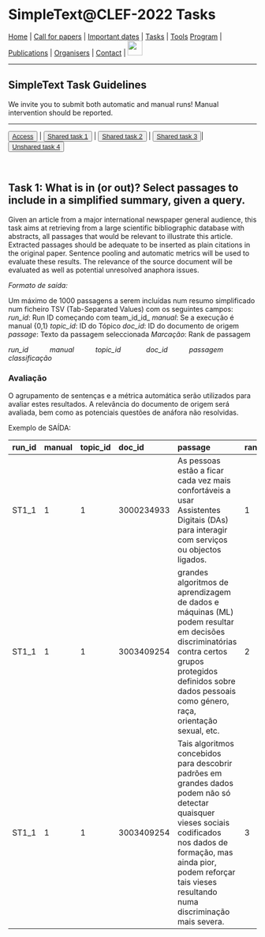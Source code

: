 # SimpleText@CLEF-2022 Tasks


[Home](./) | [Call for papers](./CFP) | [Important dates](./dates) | [Tasks](./tasks) | [Tools](./tools) 
[Program](./program) | [Publications](./publications) | [Organisers](./organisers) | [Contact](./contact) | [<img src="https://github.com/simpletext-madics/2021/blob/main/clef/FR.png?raw=true" width="30">](../fr/task1)


---

## SimpleText Task Guidelines

We invite you to submit both automatic and manual runs! Manual intervention should be reported.

---

<button>[Access](./tasks)</button> | <button>[Shared task 1](./task1)</button> | <button>[Shared task 2](./task2)</button> | <button>[Shared task 3](./task3)</button>| <button>[Unshared task 4](./task4)</button>

<br>

## Task 1:  What is in (or out)? Select passages to include in a simplified summary, given a query.

Given an article from a major international newspaper general audience, this task aims at retrieving from a large scientific bibliographic database with abstracts, all passages that would be relevant to illustrate this article. Extracted passages should be adequate to be inserted as plain citations in the original paper. Sentence pooling and automatic metrics will be used to evaluate these results. The relevance of the source document will be evaluated as well as potential unresolved anaphora issues.

*Formato de saída:*  
 
Um máximo de 1000 passagens a serem incluídas num resumo simplificado num ficheiro TSV (Tab-Separated Values) com os seguintes campos:
*run_id*: Run ID começando com team_id_id_
*manual*: Se a execução é manual {0,1}
*topic_id*: ID do Tópico
*doc_id*: ID do documento de origem
*passage*: Texto da passagem seleccionada
*Marcação*: Rank de passagem

*run_id &nbsp;&nbsp;&nbsp;&nbsp;&nbsp;&nbsp;&nbsp;&nbsp;&nbsp; manual &nbsp;&nbsp;&nbsp;&nbsp;&nbsp;&nbsp;&nbsp;&nbsp;&nbsp; topic_id &nbsp;&nbsp;&nbsp;&nbsp;&nbsp; &nbsp;&nbsp;&nbsp;&nbsp;&nbsp; doc_id &nbsp;&nbsp;&nbsp;&nbsp;&nbsp;&nbsp;&nbsp;&nbsp;&nbsp; passagem &nbsp;&nbsp;&nbsp;&nbsp;&nbsp;&nbsp;&nbsp;&nbsp;&nbsp;&nbsp; classificação*

### Avaliação  
O agrupamento de sentenças e a métrica automática serão utilizados para avaliar estes resultados. A relevância do documento de origem será avaliada, bem como as potenciais questões de anáfora não resolvidas.

Exemplo de SAÍDA:

| run_id | manual | topic_id | doc_id | passage | rank |
|:-------|:-------|:---------|:-------|:--------|:-----|
| ST1_1 | 1 | 1 | 3000234933 | As pessoas estão a ficar cada vez mais confortáveis a usar Assistentes Digitais (DAs) para interagir com serviços ou objectos ligados. | 1 |
| ST1_1 | 1 | 1 | 3003409254 | grandes algoritmos de aprendizagem de dados e máquinas (ML) podem resultar em decisões discriminatórias contra certos grupos protegidos definidos sobre dados pessoais como género, raça, orientação sexual, etc. | 2 |
| ST1_1 | 1 | 1 | 3003409254 | Tais algoritmos concebidos para descobrir padrões em grandes dados podem não só detectar quaisquer vieses sociais codificados nos dados de formação, mas ainda pior, podem reforçar tais vieses resultando numa discriminação mais severa. | 3 |  
